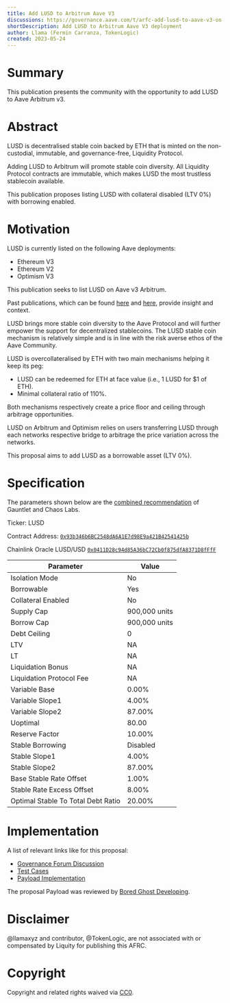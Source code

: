 ```yaml
---
title: Add LUSD to Arbitrum Aave V3
discussions: https://governance.aave.com/t/arfc-add-lusd-to-aave-v3-on-arbitrum/12858
shortDescription: Add LUSD to Arbitrum Aave V3 deployment
author: Llama (Fermin Carranza, TokenLogic)
created: 2023-05-24
---
```


# Summary

This publication presents the community with the opportunity to add LUSD to Aave Arbitrum v3. 

# Abstract

LUSD is decentralised stable coin backed by ETH that is minted on the non-custodial, immutable, and governance-free, Liquidity Protocol.

Adding LUSD to Arbitrum will promote stable coin diversity. All Liquidity Protocol contracts are immutable, which makes LUSD the most trustless stablecoin available.

This publication proposes listing LUSD with collateral disabled (LTV 0%) with borrowing enabled. 

# Motivation

LUSD is currently listed on the following Aave deployments:

* Ethereum V3
* Ethereum V2
* Optimism V3

This publication seeks to list LUSD on Aave v3 Arbitrum.

Past publications, which can be found [here](https://governance.aave.com/t/arc-add-lusd-to-ethereum-v3-market/11522) and [here](https://governance.aave.com/t/arc-add-support-for-lusd-liquity/8443), provide insight and context.

LUSD brings more stable coin diversity to the Aave Protocol and will further empower the support for decentralized stablecoins. The LUSD stable coin mechanism is relatively simple and is in line with the risk averse ethos of the Aave Community.

LUSD is overcollateralised by ETH with two main mechanisms helping it keep its peg: 

* LUSD can be redeemed for ETH at face value (i.e., 1 LUSD for $1 of ETH). 
* Minimal collateral ratio of 110%.
 
Both mechanisms respectively create a price floor and ceiling through arbitrage opportunities.

LUSD on Arbitrum and Optimism relies on users transferring LUSD through each networks respective bridge to arbitrage the price variation across the networks.

This proposal aims to add LUSD as a borrowable asset (LTV 0%).

# Specification

The parameters shown below are the [combined recommendation](https://governance.aave.com/t/arfc-add-lusd-to-aave-v3-on-arbitrum/12858) of Gauntlet and Chaos Labs.

Ticker: LUSD

Contract Address: [`0x93b346b6BC2548dA6A1E7d98E9a421B42541425b`](https://arbiscan.io/token/0x93b346b6bc2548da6a1e7d98e9a421b42541425b)

Chainlink Oracle LUSD/USD [`0x0411D28c94d85A36bC72Cb0f875dfA8371D8fFfF`](https://arbiscan.io/address/0x0411D28c94d85A36bC72Cb0f875dfA8371D8fFfF)

|Parameter|Value|
| --- | --- |
|Isolation Mode|No |
|Borrowable|Yes |
|Collateral Enabled| No |
|Supply Cap | 900,000 units |
|Borrow Cap | 900,000 units|
|Debt Ceiling| 0 |
|LTV| NA |
|LT| NA |
|Liquidation Bonus| NA |
|Liquidation Protocol Fee |NA|
|Variable Base|0.00%|
|Variable Slope1|4.00%|
|Variable Slope2|87.00%|
|Uoptimal|80.00|
|Reserve Factor|10.00%|
|Stable Borrowing|Disabled|
|Stable Slope1|4.00%|
|Stable Slope2|87.00%|
|Base Stable Rate Offset|1.00%|
|Stable Rate Excess Offset|8.00%|
|Optimal Stable To Total Debt Ratio|20.00%|

# Implementation

A list of relevant links like for this proposal:

* [Governance Forum Discussion](https://governance.aave.com/t/arfc-add-lusd-to-aave-v3-on-arbitrum/12858)
* [Test Cases](https://github.com/bgd-labs/aave-proposals/blob/main/src/AaveV3Listings_20230523/AaveV3ArbListings_20230523_PayloadTest.t.sol)
* [Payload Implementation](https://github.com/bgd-labs/aave-proposals/blob/main/src/AaveV3Listings_20230523/AaveV3ArbListings_20230523_Payload.sol)

The proposal Payload was reviewed by [Bored Ghost Developing](https://bgdlabs.com/).

# Disclaimer

@llamaxyz and contributor, @TokenLogic, are not associated with or compensated by Liquity for publishing this AFRC.

# Copyright

Copyright and related rights waived via [CC0](https://creativecommons.org/publicdomain/zero/1.0/).
